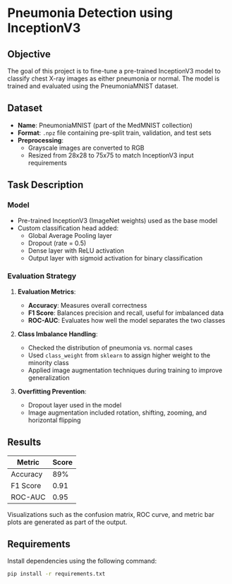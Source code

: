 # Pneumonia Detection using InceptionV3

## Objective

The goal of this project is to fine-tune a pre-trained InceptionV3 model to classify chest X-ray images as either pneumonia or normal. The model is trained and evaluated using the PneumoniaMNIST dataset.

## Dataset

- **Name**: PneumoniaMNIST (part of the MedMNIST collection)
- **Format**: `.npz` file containing pre-split train, validation, and test sets
- **Preprocessing**:
  - Grayscale images are converted to RGB
  - Resized from 28x28 to 75x75 to match InceptionV3 input requirements

## Task Description

### Model

- Pre-trained InceptionV3 (ImageNet weights) used as the base model
- Custom classification head added:
  - Global Average Pooling layer
  - Dropout (rate = 0.5)
  - Dense layer with ReLU activation
  - Output layer with sigmoid activation for binary classification

### Evaluation Strategy

1. **Evaluation Metrics**:
   - **Accuracy**: Measures overall correctness
   - **F1 Score**: Balances precision and recall, useful for imbalanced data
   - **ROC-AUC**: Evaluates how well the model separates the two classes

2. **Class Imbalance Handling**:
   - Checked the distribution of pneumonia vs. normal cases
   - Used `class_weight` from `sklearn` to assign higher weight to the minority class
   - Applied image augmentation techniques during training to improve generalization

3. **Overfitting Prevention**:
   - Dropout layer used in the model
   - Image augmentation included rotation, shifting, zooming, and horizontal flipping

## Results

| Metric    | Score |
|-----------|-------|
| Accuracy  | 89%   |
| F1 Score  | 0.91 |
| ROC-AUC   | 0.95 |

Visualizations such as the confusion matrix, ROC curve, and metric bar plots are generated as part of the output.

## Requirements

Install dependencies using the following command:

```bash
pip install -r requirements.txt
```
